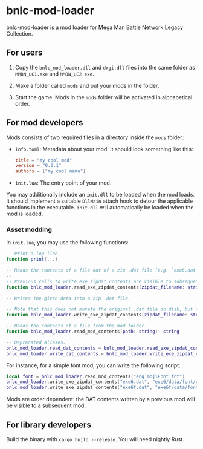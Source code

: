 # bnlc-mod-loader

bnlc-mod-loader is a mod loader for Mega Man Battle Network Legacy Collection.

## For users

1. Copy the `bnlc_mod_loader.dll` and `dxgi.dll` files into the same folder as `MMBN_LC1.exe` and `MMBN_LC2.exe`.

2. Make a folder called `mods` and put your mods in the folder.

3. Start the game. Mods in the `mods` folder will be activated in alphabetical order.

## For mod developers

Mods consists of two required files in a directory inside the `mods` folder:

-   `info.toml`: Metadata about your mod. It should look something like this:

    ```toml
    title = "my cool mod"
    version = "0.0.1"
    authors = ["my cool name"]
    ```

-   `init.lua`: The entry point of your mod.

You may additionally include an `init.dll` to be loaded when the mod loads. It should implement a suitable `DllMain` attach hook to detour the applicable functions in the executable. `init.dll` will automatically be loaded when the mod is loaded.

### Asset modding

In `init.lua`, you may use the following functions:

```lua
-- Print a log line.
function print(...)

-- Reads the contents of a file out of a zip .dat file (e.g. `exe6.dat`).
--
-- Previous calls to write_exe_zipdat_contents are visible to subsequent calls to read_exe_zipdat_contents.
function bnlc_mod_loader.read_exe_zipdat_contents(zipdat_filename: string, path: string): string

-- Writes the given data into a zip .dat file.
--
-- Note that this does not mutate the original .dat file on disk, but for all intents and purposes to both the game and the mod loader it does.
function bnlc_mod_loader.write_exe_zipdat_contents(zipdat_filename: string, path: string, contents: string)

-- Reads the contents of a file from the mod folder.
function bnlc_mod_loader.read_mod_contents(path: string): string

-- Deprecated aliases.
bnlc_mod_loader.read_dat_contents = bnlc_mod_loader.read_exe_zipdat_contents
bnlc_mod_loader.write_dat_contents = bnlc_mod_loader.write_exe_zipdat_contents
```

For instance, for a simple font mod, you can write the following script:

```lua
local font = bnlc_mod_loader.read_mod_contents("eng_mojiFont.fnt")
bnlc_mod_loader.write_exe_zipdat_contents("exe6.dat", "exe6/data/font/eng_mojiFont.fnt", font)
bnlc_mod_loader.write_exe_zipdat_contents("exe6f.dat", "exe6f/data/font/eng_mojiFont.fnt", font)
```

Mods are order dependent: the DAT contents written by a previous mod will be visible to a subsequent mod.

## For library developers

Build the binary with `cargo build --release`. You will need nightly Rust.
